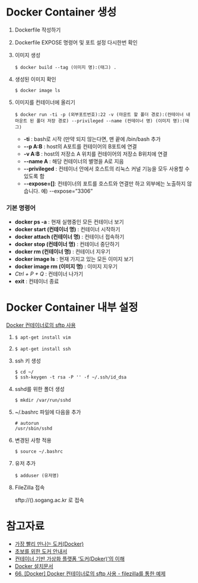# Docker Container 생성

1. Dockerfile 작성하기

2. Dockerfile EXPOSE 명령어 및 포트 설정 다시한번 확인

3. 이미지 생성

   ```
   $ docker build --tag (이미지 명):(태그) .
   ```

4. 생성된 이미지 확인 

   ```
   $ docker image ls
   ```

5. 이미지를 컨테이너에 올리기 

   ```
   $ docker run -ti -p (외부포트번호):22 -v (마운트 할 폴더 경로):(컨테이너 내 마운트 된 폴더 저장 경로) --privileged --name (컨테이너 명) (이미지 명):(태그)
   ```

   - **-ti** : bash로 시작 (만약 되지 않는다면, 맨 끝에 /bin/bash 추가
   - **--p A:B** : host의 A포트를 컨테이어의 B포트에 연결
   - **-v A:B** : host의 저장소 A 위치를 컨테이어의 저장소 B위치에 연결
   - **--name A** : 해당 컨테이너의 별명을 A로 지음
   - **--privileged** : 컨테이너 안에서 호스트의 리눅스 커널 기능을 모두 사용할 수 있도록 함
   - **--expose=[]**: 컨테이너의 포트를 호스트와 연결만 하고 외부에는 노출하지 않습니다.
      예) --expose=”3306”



### 기본 명령어

- **docker ps -a** : 현재 실행중인 모든 컨테이너 보기
- **docker start (컨테이너 명)** : 컨테이너 시작하기
- **docker attach (컨테이너 명)** : 컨테이너 접속하기
- **docker stop (컨테이너 명)** : 컨테이너 중단하기
- **docker rm (컨테이너 명)** : 컨테이너 지우기
- **docker image ls** : 현재 가지고 있는 모든 이미지 보기
- **docker image rm (이미지 명)** : 이미지 지우기
- *Ctrl + P + Q* : 컨테이너 나가기
- **exit** : 컨테이너 종료



# Docker Container 내부 설정

[Docker 컨테이너로의 sftp 사용](https://m.blog.naver.com/PostView.nhn?blogId=alice_k106&logNo=220650722592&proxyReferer=https%3A%2F%2Fwww.google.co.kr%2F)

1. ```
   $ apt-get install vim
   ```

2. ```
   $ apt-get install ssh
   ```

3. ssh 키 생성

   ```
   $ cd ~/
   $ ssh-keygen -t rsa -P '' -f ~/.ssh/id_dsa
   ```

4. sshd를 위한 폴더 생성

   ```
   $ mkdir /var/run/sshd
   ```

5. ~/.bashrc 파일에 다음을 추가

   ```shell
   # autorun
   /usr/sbin/sshd
   ```

6. 변경된 사항 적용

   ```
   $ source ~/.bashrc
   ```

7. 유저 추가

   ```
   $ adduser (유저명)
   ```

8. FileZilla 접속

   sftp://().sogang.ac.kr 로 접속

# 참고자료

- [가장 빨리 만나는 도커(Docker)](http://pyrasis.com/private/2014/11/30/publish-docker-for-the-really-impatient-book)
- [초보를 위한 도커 안내서](https://subicura.com/2017/01/19/docker-guide-for-beginners-1.html)
- [컨테이너 기반 가상화 플랫폼 ‘도커(Doker)’의 이해](https://tacademy.sktechx.com/live/player/onlineLectureDetail.action?seq=125)
- [Docker 설치문서](https://github.com/sogang-mm/lab/wiki/Docker-%EC%84%A4%EC%B9%98-%EB%AC%B8%EC%84%9C) 
- [66. [Docker] Docker 컨테이너로의 sftp 사용 - filezilla를 통한 예제](https://m.blog.naver.com/PostView.nhn?blogId=alice_k106&logNo=220650722592&proxyReferer=https%3A%2F%2Fwww.google.com%2F) 
